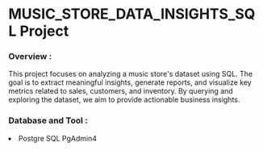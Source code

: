 <h1>MUSIC_STORE_DATA_INSIGHTS_SQL Project</h1>

<h3>Overview : </h3>

This project focuses on analyzing a music store's dataset using SQL. The goal is to extract meaningful insights, generate reports, and visualize key metrics related to sales, customers, and inventory. By querying and exploring the dataset, we aim to provide actionable business insights.

<h3>Database and Tool : </h3>

<li>
Postgre SQL
PgAdmin4
</li>
